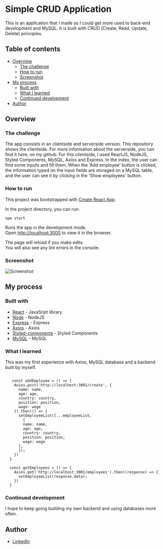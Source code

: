# Simple CRUD Application

This is an application that I made so I could get more used to back-end development and MySQL. It is built with CRUD (Create, Read, Update, Delete) principles.

## Table of contents

- [Overview](#overview)
  - [The challenge](#the-challenge)
  - [How to run](#how-to-run)
  - [Screenshot](#screenshot)
- [My process](#my-process)
  - [Built with](#built-with)
  - [What I learned](#what-i-learned)
  - [Continued development](#continued-development)
- [Author](#author)

## Overview

### The challenge

The app consists in an clientside and serverside version. This repository shows the clientside. For more information about the serverside, you can find it here, on my github.
For this clientside, I used ReactJS, NodeJS, Styled Components, MySQL, Axios and Express. In the index, the user can find some inputs and fill them. When the 'Add employee' 
button is clicked, the information typed on the input fields are storaged on a MySQL table, and the user can see it by clicking in the 'Show employees' button.

### How to run

This project was bootstrapped with [Create React App](https://github.com/facebook/create-react-app).

In the project directory, you can run:

`npm start`

Runs the app in the development mode.\
Open [http://localhost:3000](http://localhost:3000) to view it in the browser.

The page will reload if you make edits.\
You will also see any lint errors in the console.

### Screenshot

![Screenshot](https://i.ibb.co/KW32sQg/crud.jpg)

## My process

### Built with

- [React](https://reactjs.org/) - JavaSript library
- [Node](https://nodejs.org/en/) - NodeJS
- [Express](https://expressjs.com/pt-br/) - Express
- [Axios](https://www.npmjs.com/package/axios) - Axios
- [Styled-components](https://styled-components.com/) - Styled Components
- [MySQL](https://www.mysql.com/) - MySQL


### What I learned

This was my first experience with Axios, MySQL database and a backend built by myself.


```Proud of this snippet:

   const addEmployee = () => {
    Axios.post('http://localhost:3001/create', {
      name: name, 
      age: age, 
      country: country, 
      position: position, 
      wage: wage
    }).then(() => {
      setEmployeeList([...employeeList, 
        {
        name: name, 
        age: age, 
        country: country, 
        position: position, 
        wage: wage
      },
      ]);
    })
  }

  const getEmployees = () => {
    Axios.get('http://localhost:3001/employees').then((response) => {
      setEmployeeList(response.data);
    })
  }

```

### Continued development

I hope to keep going building my own backend and using databases more often.

## Author

- [LinkedIn](https://www.linkedin.com/in/emanuelmsantos)